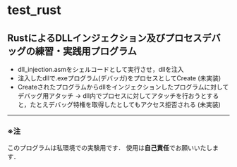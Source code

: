 # test_rust

## RustによるDLLインジェクション及びプロセスデバッグの練習・実践用プログラム
- dll_injection.asmをシェルコードとして実行させ，dllを注入
- 注入したdllで.exeプログラム(デバッガ)をプロセスとしてCreate (未実装)
- Createされたプログラムからdllをインジェクションしたプログラムに対してデバッグ用アタッチ
-> dll内でプロセスに対してアタッチを行おうとすると，たとえデバッグ特権を取得したとしてもアクセス拒否される (未実装)

---
### ※注 
このプログラムは私環境での実験用です．
使用は**自己責任**でお願いいたします．